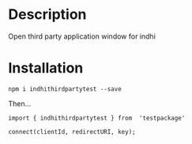 # Description 

 Open third party application window for indhi

# Installation

`npm i indhithirdpartytest --save`

Then...

```
import { indhithirdpartytest } from  'testpackage'

connect(clientId, redirectURI, key);


```

